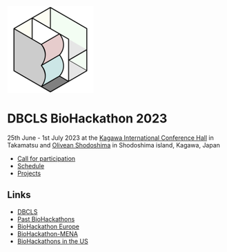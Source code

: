 <img src="./images/bh23-logo.png" width="200">

# DBCLS BioHackathon 2023

25th June - 1st July 2023 at the [Kagawa International Conference Hall](https://goo.gl/maps/FsFJxqnD2y2ujxPw5) in Takamatsu and [Olivean Shodoshima](https://olivean.com/) in Shodoshima island, Kagawa, Japan

- [Call for participation](/call)
- [Schedule](https://github.com/dbcls/bh23/wiki/Schedule)
- [Projects](https://github.com/dbcls/bh23/wiki/Projects)

<!--
## Goals

DBCLS BioHackathon

## History of BioHackathon

A long time ago in a galaxy far, far away..
-->

## Links

- [DBCLS](https://dbcls.rois.ac.jp/)
- [Past BioHackathons](http://biohackathon.org/)
- [BioHackathon Europe](https://biohackathon-europe.org/)
- [BioHackathon-MENA](https://github.com/biohackathon-mena)
- [BioHackathons in the US](https://biohackathons.github.io/)
